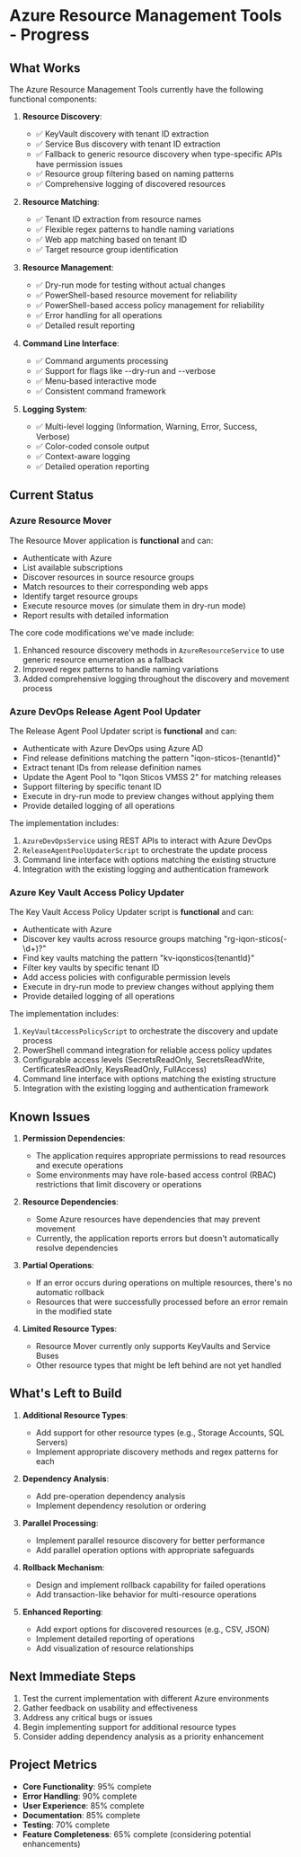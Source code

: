 # Azure Resource Management Tools - Progress

## What Works

The Azure Resource Management Tools currently have the following functional components:

1. **Resource Discovery**:
   - ✅ KeyVault discovery with tenant ID extraction
   - ✅ Service Bus discovery with tenant ID extraction
   - ✅ Fallback to generic resource discovery when type-specific APIs have permission issues
   - ✅ Resource group filtering based on naming patterns
   - ✅ Comprehensive logging of discovered resources

2. **Resource Matching**:
   - ✅ Tenant ID extraction from resource names
   - ✅ Flexible regex patterns to handle naming variations
   - ✅ Web app matching based on tenant ID
   - ✅ Target resource group identification

3. **Resource Management**:
   - ✅ Dry-run mode for testing without actual changes
   - ✅ PowerShell-based resource movement for reliability
   - ✅ PowerShell-based access policy management for reliability
   - ✅ Error handling for all operations
   - ✅ Detailed result reporting

4. **Command Line Interface**:
   - ✅ Command arguments processing
   - ✅ Support for flags like --dry-run and --verbose
   - ✅ Menu-based interactive mode
   - ✅ Consistent command framework

5. **Logging System**:
   - ✅ Multi-level logging (Information, Warning, Error, Success, Verbose)
   - ✅ Color-coded console output
   - ✅ Context-aware logging
   - ✅ Detailed operation reporting

## Current Status

### Azure Resource Mover

The Resource Mover application is **functional** and can:

- Authenticate with Azure
- List available subscriptions
- Discover resources in source resource groups
- Match resources to their corresponding web apps
- Identify target resource groups
- Execute resource moves (or simulate them in dry-run mode)
- Report results with detailed information

The core code modifications we've made include:

1. Enhanced resource discovery methods in `AzureResourceService` to use generic resource enumeration as a fallback
2. Improved regex patterns to handle naming variations
3. Added comprehensive logging throughout the discovery and movement process

### Azure DevOps Release Agent Pool Updater

The Release Agent Pool Updater script is **functional** and can:

- Authenticate with Azure DevOps using Azure AD
- Find release definitions matching the pattern "iqon-sticos-{tenantId}"
- Extract tenant IDs from release definition names
- Update the Agent Pool to "Iqon Sticos VMSS 2" for matching releases
- Support filtering by specific tenant ID
- Execute in dry-run mode to preview changes without applying them
- Provide detailed logging of all operations

The implementation includes:

1. `AzureDevOpsService` using REST APIs to interact with Azure DevOps
2. `ReleaseAgentPoolUpdaterScript` to orchestrate the update process
3. Command line interface with options matching the existing structure
4. Integration with the existing logging and authentication framework

### Azure Key Vault Access Policy Updater

The Key Vault Access Policy Updater script is **functional** and can:

- Authenticate with Azure
- Discover key vaults across resource groups matching "rg-iqon-sticos(-\d+)?"
- Find key vaults matching the pattern "kv-iqonsticos{tenantId}"
- Filter key vaults by specific tenant ID
- Add access policies with configurable permission levels
- Execute in dry-run mode to preview changes without applying them
- Provide detailed logging of all operations

The implementation includes:

1. `KeyVaultAccessPolicyScript` to orchestrate the discovery and update process
2. PowerShell command integration for reliable access policy updates
3. Configurable access levels (SecretsReadOnly, SecretsReadWrite, CertificatesReadOnly, KeysReadOnly, FullAccess)
4. Command line interface with options matching the existing structure
5. Integration with the existing logging and authentication framework

## Known Issues

1. **Permission Dependencies**:
   - The application requires appropriate permissions to read resources and execute operations
   - Some environments may have role-based access control (RBAC) restrictions that limit discovery or operations

2. **Resource Dependencies**:
   - Some Azure resources have dependencies that may prevent movement
   - Currently, the application reports errors but doesn't automatically resolve dependencies

3. **Partial Operations**:
   - If an error occurs during operations on multiple resources, there's no automatic rollback
   - Resources that were successfully processed before an error remain in the modified state

4. **Limited Resource Types**:
   - Resource Mover currently only supports KeyVaults and Service Buses
   - Other resource types that might be left behind are not yet handled

## What's Left to Build

1. **Additional Resource Types**:
   - Add support for other resource types (e.g., Storage Accounts, SQL Servers)
   - Implement appropriate discovery methods and regex patterns for each

2. **Dependency Analysis**:
   - Add pre-operation dependency analysis
   - Implement dependency resolution or ordering

3. **Parallel Processing**:
   - Implement parallel resource discovery for better performance
   - Add parallel operation options with appropriate safeguards

4. **Rollback Mechanism**:
   - Design and implement rollback capability for failed operations
   - Add transaction-like behavior for multi-resource operations

5. **Enhanced Reporting**:
   - Add export options for discovered resources (e.g., CSV, JSON)
   - Implement detailed reporting of operations
   - Add visualization of resource relationships

## Next Immediate Steps

1. Test the current implementation with different Azure environments
2. Gather feedback on usability and effectiveness
3. Address any critical bugs or issues
4. Begin implementing support for additional resource types
5. Consider adding dependency analysis as a priority enhancement

## Project Metrics

- **Core Functionality**: 95% complete
- **Error Handling**: 90% complete
- **User Experience**: 85% complete
- **Documentation**: 85% complete
- **Testing**: 70% complete
- **Feature Completeness**: 65% complete (considering potential enhancements)
